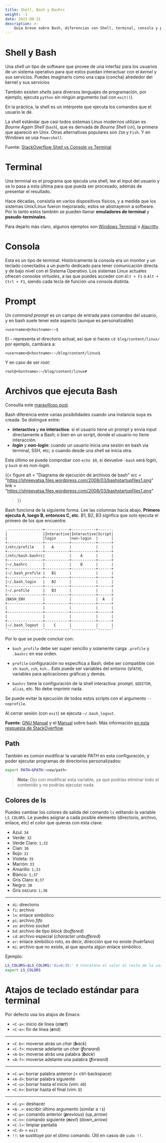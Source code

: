 ```yaml
---
title: Shell, Bash y Bashrc
weight: -1
date: 2022-08-31
description: >-
    Guia breve sobre Bash, diferencias con Shell, terminal, consola y prompt.
---
```


<!-- TODO: teletyper tty -->
<!-- TODO: prompts -->

# Shell y Bash

Una _shell_ un tipo de software que provee de una interfaz para los usuarios de
un sistema operativo para que estos puedan interactuar con el _kernel_ y sus
servicios. Puedes imaginarlo como una capa (concha) alrededor del kernel y sus
servicios

También existen _shells_ para diversos lenguajes de programación, por ejemplo,
ejecuta `python` sin ningún argumento (sal con `exit()`).

En la práctica, la shell es un intérprete que ejecuta los comandos que el
usuario le dé.

La shell estándar que casi todos sistemas Linux modernos utilizan es _Bourne
Again Shell_ (`bash`), que es derivada de _Bourne Shell_ (`sh`), la primera que
apareció en Unix. Otras alternativas populares son `ZSH` y `Fish`. Y en Windows
se usa `Powershell`.

Fuente: [StackOverflow Shell vs Console vs Terminal][fuente]

[fuente]: https://superuser.com/questions/144666/what-is-the-difference-between-shell-console-and-terminal


# Terminal

Una terminal es el programa que ejecuta una shell, lee el input del usuario y se
lo pasa a esta última para que pueda ser procesado, además de presentar el
resultado.

Hace décadas, consistía en varios dispositivos físicos, y a medida que los
sistemas Unix/Linux fueron mejorarado, estos se abstrayeron a software. Por lo
tanto estos también se pueden llamar **emuladores de terminal** y
**pseudo-terminales**.

Para dejarlo más claro, algunos ejemplos son [Windows Terminal] o
[Alacritty].

[Windows Terminal]: https://apps.microsoft.com/store/detail/windows-terminal/9N0DX20HK701
[Alacritty]: https://github.com/alacritty/alacritty/


# Consola

Esta es un tipo de terminal. Históricamente la consola era un monitor y un
teclado conectados a un puerto dedicado para tener comunicación directa y de
bajo nivel con el Sistema Operativo. Los sistemas Linux actuales ofrecen
_consolas virtuales_, a las que puedes acceder con `Alt + F1` o `Alt + Ctrl +
F1`, siendo cada tecla de función una consola distinta.


# Prompt

Un _command prompt_ es un campo de entrada para comandos del usuario, y en bash
suele tener este aspecto (aunque es personalizable):

```
<username>@<hostname>:~$
```

El `~` representa el directorio actual, así que si haces `cd
blog/content/linux/` por ejemplo, cambiará a:

```
<username>@<hostname>:~/blog/content/linux$
```

Y en caso de ser _root_:

```
root@<hostname>:~/blog/content/linux#
```


# Archivos que ejecuta Bash

Consulta este [maravilloso post](https://shreevatsa.wordpress.com/2008/03/30/zshbash-startup-files-loading-order-bashrc-zshrc-etc/).

Bash diferencia entre varias posibilidades cuando una instancia suya es creada.
Se distingue entre:

- **interactiva** y **no interactiva**: si el usuario tiene un prompt y envía
  input directamente a Bash; o bien en un script, donde el usuario no tiene
  interacción.
- _**login**_ y _**non-login**_: cuando un usuario inicia una sesión en bash via
  terminal, SSH, etc; o cuando desde una shell se inicia otra.

Este último se puede comprobar con `echo $0`, si devuelve `-bash` será _login_,
y `bash` si es _non-login_.

{{<
    figure
    alt  = "Diagrama de ejecución de archivos de bash"
    src  = "https://shreevatsa.files.wordpress.com/2008/03/bashstartupfiles1.png"
    link = "https://shreevatsa.files.wordpress.com/2008/03/bashstartupfiles1.png"
>}}

Bash funciona de la siguiente forma. Lee las columnas hacia abajo. **Primero
ejecuta A, luego B, entonces C, etc**. B1, B2, B3 signfica que solo ejecuta el
primero de los que encuentre.

```goat
.----------------+-----------+-----------+------.
|                |Interactive|Interactive|Script|
|                |login      |non-login  |      |
+----------------+-----------+-----------+------+
|/etc/profile    |   A       |           |      |
+----------------+-----------+-----------+------+
|/etc/bash.bashrc|           |    A      |      |
+----------------+-----------+-----------+------+
|~/.bashrc       |           |    B      |      |
+----------------+-----------+-----------+------+
|~/.bash_profile |   B1      |           |      |
+----------------+-----------+-----------+------+
|~/.bash_login   |   B2      |           |      |
+----------------+-----------+-----------+------+
|~/.profile      |   B3      |           |      |
+----------------+-----------+-----------+------+
|BASH_ENV        |           |           |  A   |
+----------------+-----------+-----------+------+
|                |           |           |      |
+----------------+-----------+-----------+------+
|                |           |           |      |
+----------------+-----------+-----------+------+
|~/.bash_logout  |    C      |           |      |
'----------------'-----------'-----------'------'
```

Por lo que se puede concluir con:

- `bash_profile` debe ser super sencillo y solamente carga `.profile` y `.bashrc`
  en ese orden.

- `profile` configuración no específica a Bash, debe ser compatible con `sh`:
  `bash`, `zsh`, `ksh`... Esto puede ser variables del entorno (`$PATH`),
  variables para aplicaciones gráficas y demás.

- `bashrc` tiene la configuración de la shell interactiva: _prompt_, `$EDITOR`,
  `alias`, etc. No debe imprimir nada.

Se puede evitar la ejecución de todos estos scripts con el argumento
`--noprofile`.

Al cerrar sesión (con `exit`) se ejecuta `~/.bash_logout`.

**Fuente**: [GNU Manual] y el [Manual] sobre bash. Más información [en esta
respuesta de StackOverflow].

[Manual]: https://www.gnu.org/software/bash/manual/html_node/What-is-an-Interactive-Shell_003f.html
[GNU Manual]: https://www.gnu.org/software/bash/manual/html_node/Bash-Startup-Files.html
[en esta respuesta de StackOverflow]: https://superuser.com/questions/183870/difference-between-bashrc-and-bash-profile/183980#183980


## Path

También es común modificar la variable _PATH_ en esta configuración, y poder
ejecutar programas de directorios personalizados:

```bash
export PATH=$PATH:<new/path>
```

> **Nota**: Ojo con modificar esta variable, ya que podrías eliminar todo el
> contenido y no podrías ejecutar nada.


## Colores de ls

Puedes cambiar los colores de salida del comando `ls` editando la variable
`LS_COLORS`. Le puedes asignar a cada posible elemento (directorio, archivo,
enlace, etc) el color que quieras con esta clave:

- Azul: `34`
- Verde: `32`
- Verde Claro: `1;32`
- Cian: `36`
- Rojo: `31`
- Violeta: `35`
- Marrón: `33`
- Amarillo: `1;33`
- Blanco: `1;37`
- Gris Claro: `0;37`
- Negro: `30`
- Gris oscuro: `1;30`
-----------------------------------------------------------
- `di`: directorio
- `fi`: archivo
- `ln`: enlace simbólico
- `pi`: archivo _fifo_
- `so`: archivo _socket_
- `bd`: archivo de tipo _block_ (_buffered_)
- `cd`: archivo especial (_character unbuffered_)
- `or`: enlace simbólico roto, es decir, dirección que no existe (huérfano)
- `mi`: archivo que no existe, al que apunta algún enlace simbólico.

<!-- TODO: enlace con @/linux/files -->

Ejemplo:

```bash
LS_COLORS=$LS_COLORS:'di=0;35:' # Concatena el valor al resto de la variable
export LS_COLORS
```


# Atajos de teclado estándar para terminal

Por defecto usa los atajos de Emacs:

- `<C-a>`: inicio de línea (_st**a**rt_)
- `<C-e>`: fin de línea (_**e**nd_)
------------------------------------------------------------
- `<C-b>`: moverse atrás un _char_ (_**b**ack_)
- `<C-f>`: moverse adelante un _char_ (_**f**orward_)
- `<A-b>`: moverse atrás una palabra (_**b**ack_)
- `<A-f>`: moverse adelante una palabra (_**f**orward_)
------------------------------------------------------------
- `<C-w>`: borrar palabra anterior (= ctrl-backspace)
- `<A-d>`: borrar palabra siguiente
- `<C-u>`: borrar hasta el inicio (vim: `d0`)
- `<C-k>`: borrar hasta el final (vim: `D`)
------------------------------------------------------------
- `<C-y>`: deshacer
- `<A-.>`: escribir último argumento (similar a `!$`)
- `<C-p>`: comando anterior (_**p**revious_) (up\_arrow)
- `<C-n>`: comando siguiente (_**n**ext_) (down\_arrow)
- `<C-l>`: limpiar pantalla
- `<C-d>` = `exit`
- `!!`: se sustituye por el útimo comando. Útil en casos de `sudo !!`.
